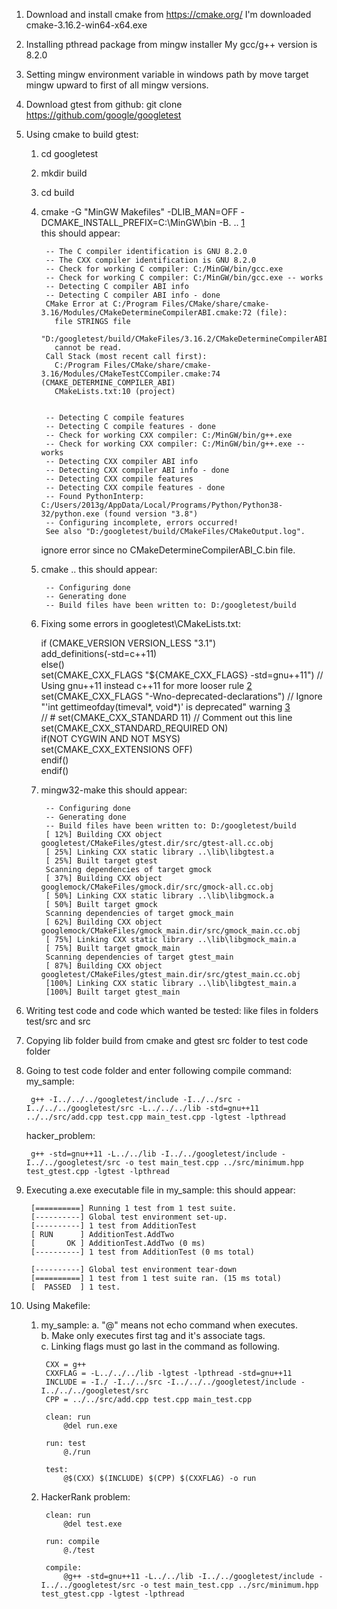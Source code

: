 1. Download and install cmake from https://cmake.org/
	I'm downloaded cmake-3.16.2-win64-x64.exe

2. Installing pthread package from mingw installer
	My gcc/g++ version is 8.2.0

3. Setting mingw environment variable in windows path by move target mingw upward to first of all mingw versions.

4. Download gtest from github:
	git clone https://github.com/google/googletest

5. Using cmake to build gtest:
	1) cd googletest
	2) mkdir build
	3) cd build
	4) cmake -G "MinGW Makefiles" -DLIB_MAN=OFF -DCMAKE_INSTALL_PREFIX=C:\MinGW\bin -B. ..		[1]<br />
		this should appear:

			-- The C compiler identification is GNU 8.2.0
			-- The CXX compiler identification is GNU 8.2.0
			-- Check for working C compiler: C:/MinGW/bin/gcc.exe
			-- Check for working C compiler: C:/MinGW/bin/gcc.exe -- works
			-- Detecting C compiler ABI info
			-- Detecting C compiler ABI info - done
			CMake Error at C:/Program Files/CMake/share/cmake-3.16/Modules/CMakeDetermineCompilerABI.cmake:72 (file):
			  file STRINGS file
			  "D:/googletest/build/CMakeFiles/3.16.2/CMakeDetermineCompilerABI_C.bin"
			  cannot be read.
			Call Stack (most recent call first):
			  C:/Program Files/CMake/share/cmake-3.16/Modules/CMakeTestCCompiler.cmake:74 (CMAKE_DETERMINE_COMPILER_ABI)
			  CMakeLists.txt:10 (project)


			-- Detecting C compile features
			-- Detecting C compile features - done
			-- Check for working CXX compiler: C:/MinGW/bin/g++.exe
			-- Check for working CXX compiler: C:/MinGW/bin/g++.exe -- works
			-- Detecting CXX compiler ABI info
			-- Detecting CXX compiler ABI info - done
			-- Detecting CXX compile features
			-- Detecting CXX compile features - done
			-- Found PythonInterp: C:/Users/2013g/AppData/Local/Programs/Python/Python38-32/python.exe (found version "3.8")
			-- Configuring incomplete, errors occurred!
			See also "D:/googletest/build/CMakeFiles/CMakeOutput.log".

		ignore error since no CMakeDetermineCompilerABI_C.bin file.
	5) cmake ..
		this should appear:

			-- Configuring done
			-- Generating done
			-- Build files have been written to: D:/googletest/build

	6) Fixing some errors in googletest\CMakeLists.txt:

		if (CMAKE_VERSION VERSION_LESS "3.1")<br />
		  add_definitions(-std=c++11)<br />
		else()<br />
		  set(CMAKE_CXX_FLAGS "${CMAKE_CXX_FLAGS} -std=gnu++11")	// Using gnu++11 instead c++11 for more looser rule					[2]<br />
		  set(CMAKE_CXX_FLAGS "-Wno-deprecated-declarations")		// Ignore "'int gettimeofday(timeval*, void*)' is deprecated" warning	[3]<br />
		// #  set(CMAKE_CXX_STANDARD 11)							// Comment out this line<br />
		  set(CMAKE_CXX_STANDARD_REQUIRED ON)<br />
		  if(NOT CYGWIN AND NOT MSYS)<br />
			set(CMAKE_CXX_EXTENSIONS OFF)<br />
		  endif()<br />
		endif()<br />

	7) mingw32-make
		this should appear:

			-- Configuring done
			-- Generating done
			-- Build files have been written to: D:/googletest/build
			[ 12%] Building CXX object googletest/CMakeFiles/gtest.dir/src/gtest-all.cc.obj
			[ 25%] Linking CXX static library ..\lib\libgtest.a
			[ 25%] Built target gtest
			Scanning dependencies of target gmock
			[ 37%] Building CXX object googlemock/CMakeFiles/gmock.dir/src/gmock-all.cc.obj
			[ 50%] Linking CXX static library ..\lib\libgmock.a
			[ 50%] Built target gmock
			Scanning dependencies of target gmock_main
			[ 62%] Building CXX object googlemock/CMakeFiles/gmock_main.dir/src/gmock_main.cc.obj
			[ 75%] Linking CXX static library ..\lib\libgmock_main.a
			[ 75%] Built target gmock_main
			Scanning dependencies of target gtest_main
			[ 87%] Building CXX object googletest/CMakeFiles/gtest_main.dir/src/gtest_main.cc.obj
			[100%] Linking CXX static library ..\lib\libgtest_main.a
			[100%] Built target gtest_main

6. Writing test code and code which wanted be tested:
	like files in folders test/src and src

7. Copying lib folder build from cmake and gtest src folder to test code folder

8. Going to test code folder and enter following compile command:
	my_sample:

		g++ -I../../../googletest/include -I../../src -I../../../googletest/src -L../../../lib -std=gnu++11 ../../src/add.cpp test.cpp main_test.cpp -lgtest -lpthread

	hacker_problem:

		g++ -std=gnu++11 -L../../lib -I../../googletest/include -I../../googletest/src -o test main_test.cpp ../src/minimum.hpp test_gtest.cpp -lgtest -lpthread

9. Executing a.exe executable file in my_sample:
	this should appear:

		[==========] Running 1 test from 1 test suite.
		[----------] Global test environment set-up.
		[----------] 1 test from AdditionTest
		[ RUN      ] AdditionTest.AddTwo
		[       OK ] AdditionTest.AddTwo (0 ms)
		[----------] 1 test from AdditionTest (0 ms total)

		[----------] Global test environment tear-down
		[==========] 1 test from 1 test suite ran. (15 ms total)
		[  PASSED  ] 1 test.

10. Using Makefile:
	1) my_sample:
		a. "@" means not echo command when executes.<br />
		b. Make only executes first tag and it's associate tags.<br />
		c. Linking flags must go last in the command as following.<br />

			CXX = g++
			CXXFLAG = -L../../../lib -lgtest -lpthread -std=gnu++11
			INCLUDE = -I./ -I../../src -I../../../googletest/include -I../../../googletest/src
			CPP = ../../src/add.cpp test.cpp main_test.cpp

			clean: run
				@del run.exe

			run: test
				@./run

			test:
				@$(CXX) $(INCLUDE) $(CPP) $(CXXFLAG) -o run

	2) HackerRank problem:

			clean: run
				@del test.exe

			run: compile
				@./test

			compile:
				@g++ -std=gnu++11 -L../../lib -I../../googletest/include -I../../googletest/src -o test main_test.cpp ../src/minimum.hpp test_gtest.cpp -lgtest -lpthread

[1]: https://stackoverflow.com/questions/59355908/mingw-c-compiler-not-able-to-compile-a-simple-test-program
[2]: https://stackoverflow.com/questions/10851247/how-do-i-activate-c-11-in-cmake
[3]: https://github.com/google/googletest/issues/2625
